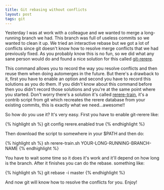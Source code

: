 ```yaml
---
title: Git rebasing without conflicts
layout: post
tags: git
---
```


Yesterday I was at work with a colleague and we wanted to merge a long-running branch we had. This branch was full of useless commits so we wanted to clean it up. We tried an interactive rebase but we got a lot of conflicts since git doesn't know how to resolve merge conflicts that we had previously fixed. As you probably know this is no fun, so we did what any sane person would do and found a nice solution for this called [git-rerere][1].<!-- -**-END-**- -->

This command allows you to record the way you resolve conflicts and then reuse them when doing automerges in the future. But there's a drawback to it, first you have to enable an option and second you have to record this solutions as you do them. If you didn't know about this command before then you didn't record those solutions and you're at the same point where you started. Don't worry there's a solution it's called [rerere-train][2], it's a contrib script from git which recreates the rerere database from your existing commits, this is exactly what we need...awesome!!

So how do you use it? It's very easy.
First you have to enable git-rerere like:

{% highlight sh %}
git config rerere.enabled true
{% endhighlight %}

Then download the script to somewhere in your $PATH and then do:

{% highlight sh %}
sh rerere-train.sh YOUR-LONG-RUNNING-BRANCH-NAME
{% endhighlight %}

You have to wait some time so it does it's work and it'll depend on how long is the branch. After it finishes you can do the rebase. something like:

{% highlight sh %}
git rebase -i master
{% endhighlight %}

And now git will know how to resolve the conflicts for you. Enjoy!

[1]: http://www.kernel.org/pub/software/scm/git/docs/git-rerere.html
[2]: http://git.kernel.org/?p=git/git.git;a=blob;f=contrib/rerere-train.sh;h=2cfe1b936b0feef1bd40947ce6ab249f62a6ad55;hb=HEAD